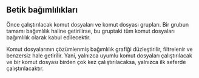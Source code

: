 ## Betik bağımlılıkları

Önce çalıştırılacak komut dosyaları ve komut dosyası grupları. Bir grubun tamamı bağımlılık haline getirilirse, bu gruptaki tüm komut dosyaları bağımlılık olarak kabul edilecektir.

Komut dosyalarının çözümlenmiş bağımlılık grafiği düzleştirilir, filtrelenir ve benzersiz hale getirilir. Yani, yalnızca uyumlu komut dosyaları çalıştırılacak ve bir komut dosyası birden çok kez çalıştırılacaksa, yalnızca ilk seferde çalıştırılacaktır.
